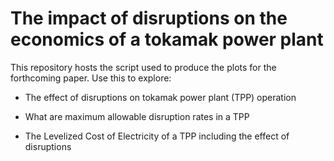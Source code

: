 # The impact of disruptions on the economics of a tokamak power plant

This repository hosts the script used to produce the plots for the forthcoming paper. Use this to explore: 

- The effect of disruptions on tokamak power plant (TPP) operation

- What are maximum allowable disruption rates in a TPP

- The Levelized Cost of Electricity of a TPP including the effect of disruptions
